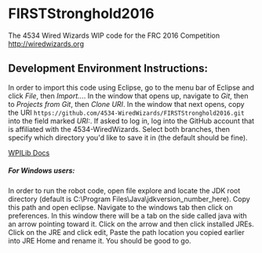 # FIRSTStronghold2016
The 4534 Wired Wizards WIP code for the FRC 2016 Competition http://wiredwizards.org

## Development Environment Instructions:
In order to import this code using Eclipse, go to the menu bar of Eclipse and click _File_, then _Import..._. In the window that opens up, navigate to _Git_, then to _Projects from Git_, then _Clone URI_. In the window that next opens, copy the URI `https://github.com/4534-WiredWizards/FIRSTStronghold2016.git` into the field marked _URI:_. If asked to log in, log into the GitHub account that is affiliated with the 4534-WiredWizards. Select both branches, then specify which directory you'd like to save it in (the default should be fine).

[WPILib Docs](http://first.wpi.edu/FRC/roborio/release/docs/java/)

##### For Windows users: 
In order to run the robot code, open file explore and locate the JDK root directory (default is C:\Program Files\Java\jdkversion_number_here). Copy this path and open eclipse. Navigate to the windows tab then click on preferences. In this window there will be a tab on the side called java with an arrow pointing toward it. Click on the arrow and then click installed JREs. Click on the JRE and click edit, Paste the path location you copied earlier into JRE Home and rename it. You should be good to go.
